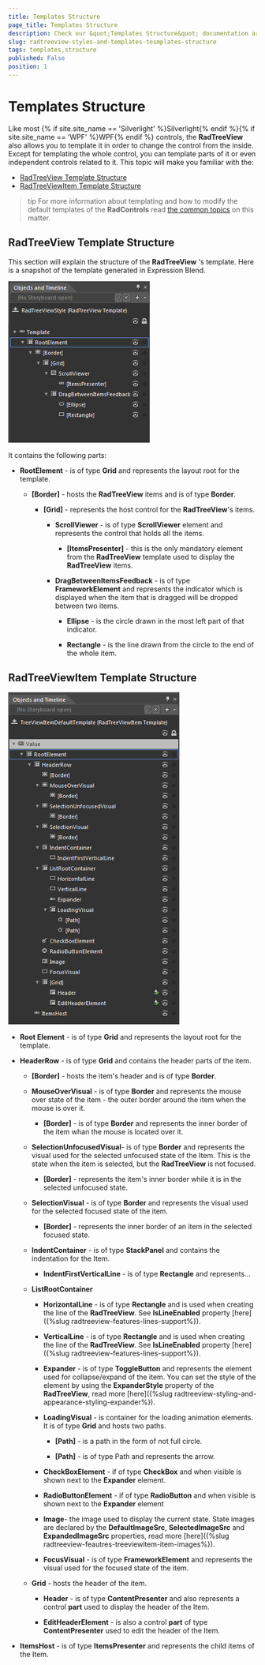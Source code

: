 ```yaml
---
title: Templates Structure
page_title: Templates Structure
description: Check our &quot;Templates Structure&quot; documentation article for the RadTreeView {{ site.framework_name }} control.
slug: radtreeview-styles-and-templates-tesmplates-structure
tags: templates,structure
published: False
position: 1
---
```


# Templates Structure

Like most {% if site.site_name == 'Silverlight' %}Silverlight{% endif %}{% if site.site_name == 'WPF' %}WPF{% endif %} controls, the __RadTreeView__ also allows you to template it in order to change the control from the inside. Except for templating the whole control, you can template parts of it or even independent controls related to it. This topic will make you familiar with the:

* [RadTreeView Template Structure](#RadTreeView_Template_Structure)
* [RadTreeViewItem Template Structure](#RadTreeViewItem_Template_Structures)

>tip For more information about templating and how to modify the default templates of the __RadControls__ read [the common topics](http://www.telerik.com/help/silverlight/common-styling-appearance-edit-control-templates-blend.html) on this matter.

## RadTreeView Template Structure

This section will explain the structure of the __RadTreeView__ 's template. Here is a snapshot of the template generated in Expression Blend.

![{{ site.framework_name }} RadTreeView Template Structure](images/RadTreeView_StylesAnTemplates_Templates_Structure_01.png)

It contains the following parts:

* __RootElement__ - is of type __Grid__ and represents the layout root for the template. 

	* __[Border]__ - hosts the __RadTreeView__ items and is of type __Border__.  
	 
		* __[Grid]__ - represents the host control for the __RadTreeView__'s items. 

			* __ScrollViewer__ - is of type __ScrollViewer__ element and represents the control that holds all the items. 

				* __[ItemsPresenter]__ - this is the only mandatory element from the __RadTreeView__ template used to display the __RadTreeView__ items. 

			* __DragBetweenItemsFeedback__ - is of type __FrameworkElement__ and represents the indicator which is displayed when the item that is dragged will be dropped between two items. 

				* __Ellipse__ - is the circle drawn in the most left part of that indicator. 

				* __Rectangle__ - is the line drawn from the circle to the end of the whole item.

## RadTreeViewItem Template Structure

![{{ site.framework_name }} RadTreeView RadTreeViewItem Template Structure](images/RadTreeView_StylesAnTemplates_Templates_Structure_02.png)

* __Root Element__ - is of type __Grid__ and represents the layout root for the template. 

* __HeaderRow__ - is of type __Grid__ and contains the header parts of the item. 

	* __[Border]__ - hosts the item's header and is of type __Border__. 

	* __MouseOverVisual__ - is of type __Border__ and represents the mouse over state of the item - the outer border around the item when the mouse is  over it. 

		* __[Border]__ - is of type __Border__ and represents the inner border of the item whan the mouse is located over it.

	* __SelectionUnfocusedVisual__- is of type __Border__ and represents the visual used for the selected unfocused state of the Item. This is the state when the item is selected, but the __RadTreeView__ is not focused. 

		* __[Border]__ - represents the item's inner border while it is in the selected unfocused state.

	* __SelectionVisual__ - is of type __Border__ and represents the visual used for the selected focused state of the item. 

		* __[Border]__ - represents the inner border of an item in the selected focused state.

	* __IndentContainer__ - is of type __StackPanel__ and contains the indentation for the Item. 

		* __IndentFirstVerticalLine__ - is of type __Rectangle__ and represents... 

	* __ListRootContainer__ 

		* __HorizontalLine__ - is of type __Rectangle__ and is used when creating the line of the __RadTreeView__. See __IsLineEnabled__ property [here]({%slug radtreeview-features-lines-support%}). 

		* __VerticalLine__ - is of type __Rectangle__ and is used when creating the line of the __RadTreeView__. See __IsLineEnabled__ property [here]({%slug radtreeview-features-lines-support%}). 

		* __Expander__ - is of type __ToggleButton__ and represents the element used for collapse/expand of the item. You can set the style of the element by using the __ExpanderStyle__ property of the __RadTreeView__, read more [here]({%slug radtreeview-styling-and-appearance-styling-expander%}). 

		* __LoadingVisual__ - is container for the loading animation elements. It is of type __Grid__ and hosts two paths.   

			* __[Path]__ - is a path in the form of not full circle. 

			* __[Path]__ - is of type Path and represents the arrow.

		* __CheckBoxElement__ - if of type __CheckBox__ and when visible is shown next to the __Expander__ element. 

		* __RadioButtonElement__ -  if of type __RadioButton__ and when visible is shown next to the __Expander__ element 

		* __Image__- the image used to display the current state. State images are declared by the __DefaultImageSrc__, __SelectedImageSrc__ and __ExpandedImageSrc__ properties, read more [here]({%slug radtreeview-feautres-treeviewitem-item-images%}). 

		* __FocusVisual__ - is of type __FrameworkElement__ and represents the visual used for the focused state of the item. 

	* __Grid__ - hosts the header of the item. 

		* __Header__ - is of type __ContentPresenter__ and also represents a control __part__ used to display the header of the Item. 

		* __EditHeaderElement__ - is also a control __part__ of type __ContentPresenter__ used to edit the header of the Item. 

* __ItemsHost__ - is of type __ItemsPresenter__ and represents the child items of the Item. 